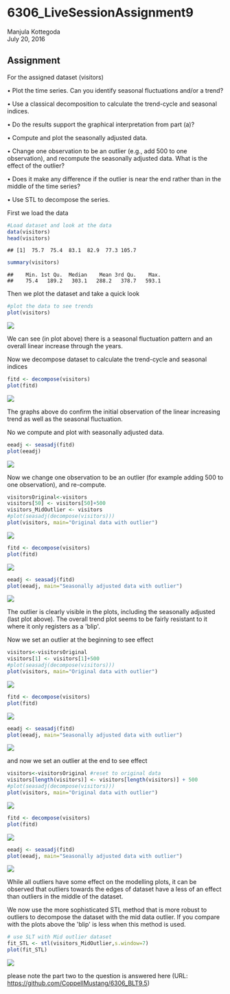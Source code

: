 # 6306_LiveSessionAssignment9
Manjula Kottegoda  
July 20, 2016  



## Assignment

For the assigned dataset (visitors)

•	Plot the time series. Can you identify seasonal fluctuations and/or a trend? 

•	Use a classical decomposition to calculate the trend-cycle and seasonal indices. 

•	Do the results support the graphical interpretation from part (a)? 

•	Compute and plot the seasonally adjusted data. 

•	Change one observation to be an outlier (e.g., add 500 to one observation), and recompute the seasonally adjusted data. What is the effect of the outlier? 

•	Does it make any difference if the outlier is near the end rather than in the middle of the time series? 

•	Use STL to decompose the series. 
  


First we load the data

```r
#Load dataset and look at the data
data(visitors)
head(visitors)
```

```
## [1]  75.7  75.4  83.1  82.9  77.3 105.7
```

```r
summary(visitors)
```

```
##    Min. 1st Qu.  Median    Mean 3rd Qu.    Max. 
##    75.4   189.2   303.1   288.2   378.7   593.1
```



Then we plot the dataset and take a quick look

```r
#plot the data to see trends
plot(visitors)
```

![](6306_LiveSessionAssignment9_files/figure-html/unnamed-chunk-2-1.png)<!-- -->

We can see (in plot above) there is a seasonal fluctuation pattern and an overall linear increase through the years.


Now we decompose dataset to calculate the trend-cycle and seasonal indices

```r
fitd <- decompose(visitors)
plot(fitd)
```

![](6306_LiveSessionAssignment9_files/figure-html/unnamed-chunk-3-1.png)<!-- -->

The graphs above do confirm the initial observation of the linear increasing trend as well as the seasonal fluctuation.




No we compute and plot with seasonally adjusted data. 

```r
eeadj <- seasadj(fitd)
plot(eeadj)
```

![](6306_LiveSessionAssignment9_files/figure-html/unnamed-chunk-4-1.png)<!-- -->



Now we change one observation to be an outlier (for example adding 500 to one observation), and re-compute. 



```r
visitorsOriginal<-visitors
visitors[50] <- visitors[50]+500 
visitors_MidOutlier <- visitors
#plot(seasadj(decompose(visitors)))
plot(visitors, main="Original data with outlier")
```

![](6306_LiveSessionAssignment9_files/figure-html/unnamed-chunk-5-1.png)<!-- -->

```r
fitd <- decompose(visitors)
plot(fitd)
```

![](6306_LiveSessionAssignment9_files/figure-html/unnamed-chunk-5-2.png)<!-- -->

```r
eeadj <- seasadj(fitd)
plot(eeadj, main="Seasonally adjusted data with outlier")
```

![](6306_LiveSessionAssignment9_files/figure-html/unnamed-chunk-5-3.png)<!-- -->


The outlier is clearly visible in the plots, including the seasonally adjusted (last plot above). The overall trend plot seems to be fairly resistant to it where it only registers as a 'blip'.


Now we set an outlier at the beginning to see effect


```r
visitors<-visitorsOriginal
visitors[1] <- visitors[1]+500 
#plot(seasadj(decompose(visitors)))
plot(visitors, main="Original data with outlier")
```

![](6306_LiveSessionAssignment9_files/figure-html/unnamed-chunk-6-1.png)<!-- -->

```r
fitd <- decompose(visitors)
plot(fitd)
```

![](6306_LiveSessionAssignment9_files/figure-html/unnamed-chunk-6-2.png)<!-- -->

```r
eeadj <- seasadj(fitd)
plot(eeadj, main="Seasonally adjusted data with outlier")
```

![](6306_LiveSessionAssignment9_files/figure-html/unnamed-chunk-6-3.png)<!-- -->


and now we set an outlier at the end to see effect


```r
visitors<-visitorsOriginal #reset to original data
visitors[length(visitors)] <- visitors[length(visitors)] + 500
#plot(seasadj(decompose(visitors)))
plot(visitors, main="Original data with outlier")
```

![](6306_LiveSessionAssignment9_files/figure-html/unnamed-chunk-7-1.png)<!-- -->

```r
fitd <- decompose(visitors)
plot(fitd)
```

![](6306_LiveSessionAssignment9_files/figure-html/unnamed-chunk-7-2.png)<!-- -->

```r
eeadj <- seasadj(fitd)
plot(eeadj, main="Seasonally adjusted data with outlier")
```

![](6306_LiveSessionAssignment9_files/figure-html/unnamed-chunk-7-3.png)<!-- -->


While all outliers have some effect on the modelling plots, it can be observed that outliers towards the edges of dataset have a less of an effect than outliers in the middle of the dataset.


We now use the more sophisticated STL method that is more robust to outliers to decompose the dataset with the mid data outlier. If you compare with the plots above the 'blip' is less when this method is used.


```r
# use SLT with Mid outlier dataset
fit_STL <- stl(visitors_MidOutlier,s.window=7)
plot(fit_STL)
```

![](6306_LiveSessionAssignment9_files/figure-html/unnamed-chunk-8-1.png)<!-- -->


please note the part two to the question is answered here (URL: https://github.com/CoppellMustang/6306_BLT9.5)
